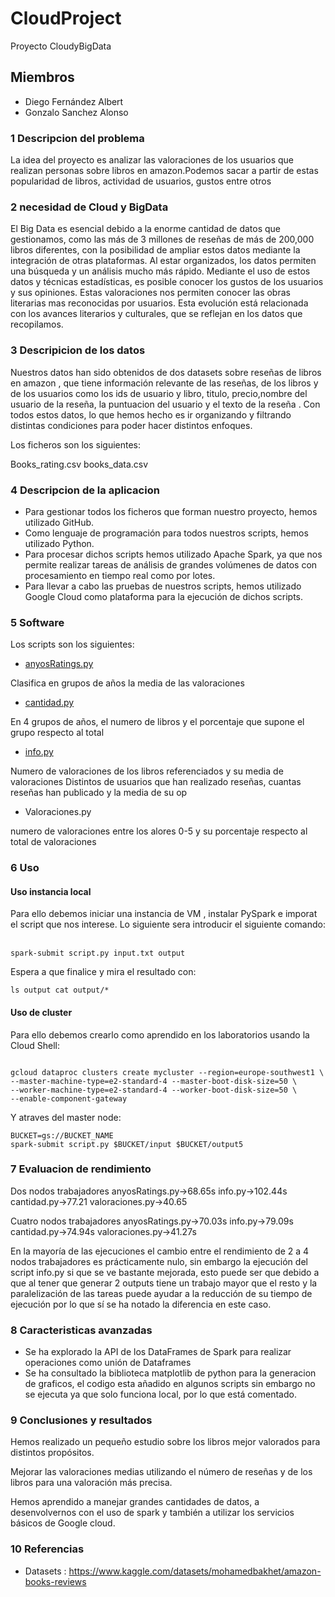 # CloudProject
Proyecto CloudyBigData
## Miembros
* Diego Fernández Albert
* Gonzalo Sanchez Alonso
### 1 Descripcion del problema 
La idea del proyecto es analizar las valoraciones de los usuarios que realizan personas sobre libros en amazon.Podemos sacar a partir de estas popularidad de libros, actividad de usuarios, gustos entre otros
### 2 necesidad de Cloud y BigData

El Big Data es esencial debido a la enorme cantidad de datos que gestionamos, como las más de 3 millones de reseñas de más de 200,000 libros diferentes, con la posibilidad de ampliar estos datos mediante la integración de otras plataformas. Al estar organizados, los datos permiten una búsqueda y un análisis mucho más rápido. Mediante el uso de estos datos y técnicas estadísticas, es posible conocer los gustos de los usuarios y sus opiniones. Estas valoraciones nos permiten conocer  las obras literarias mas reconocidas por usuarios. Esta evolución está relacionada con los avances literarios y culturales, que se reflejan en los datos que recopilamos.

### 3 Descripicion de los datos

Nuestros datos han sido obtenidos de dos datasets sobre reseñas de libros en amazon , que tiene información relevante de las reseñas, de los libros y de los usuarios como los ids de usuario y libro, titulo, precio,nombre del usuario de la reseña, la puntuacion del usuario y el texto de la reseña . Con todos estos datos, lo que hemos hecho es ir organizando y filtrando distintas condiciones para poder hacer distintos enfoques.

Los ficheros son los siguientes:

Books_rating.csv
books_data.csv

### 4 Descripcion de la aplicacion

* Para gestionar todos los ficheros que forman nuestro proyecto, hemos utilizado GitHub.
* Como lenguaje de programación para todos nuestros scripts, hemos utilizado Python.
* Para procesar dichos scripts hemos utilizado Apache Spark, ya que nos permite realizar tareas de análisis de grandes volúmenes de datos con procesamiento en tiempo real como por lotes.
* Para llevar a cabo las pruebas de nuestros scripts, hemos utilizado Google Cloud como plataforma para la ejecución de dichos scripts.

### 5 Software

Los scripts son los siguientes:
* <u>anyosRatings.py</u>
     
Clasifica en grupos de años la media de las valoraciones     

* <u>cantidad.py</u>
      
En 4 grupos de años, el numero de libros y el porcentaje que supone el grupo respecto al total      

* <u>info.py</u>
       
Numero de valoraciones de los libros referenciados y su media de valoraciones
Distintos de usuarios que han realizado reseñas, cuantas reseñas han publicado y la media de su op      
       
* Valoraciones.py

numero de valoraciones entre los alores 0-5 y su porcentaje respecto al total de valoraciones    

### 6 Uso
#### Uso instancia local
Para ello debemos iniciar una instancia de VM , instalar PySpark e imporat el script que nos interese.
Lo siguiente sera introducir el siguiente comando:<br><br>
```
spark-submit script.py input.txt output
```
Espera a que finalice y mira el resultado con:   
```
ls output cat output/*
```  

#### Uso de cluster
Para ello debemos crearlo como aprendido en los laboratorios usando la Cloud Shell:
```

gcloud dataproc clusters create mycluster --region=europe-southwest1 \
--master-machine-type=e2-standard-4 --master-boot-disk-size=50 \
--worker-machine-type=e2-standard-4 --worker-boot-disk-size=50 \
--enable-component-gateway
```  
Y atraves del master node:  
```
BUCKET=gs://BUCKET_NAME
spark-submit script.py $BUCKET/input $BUCKET/output5

```
### 7 Evaluacion de rendimiento
Dos nodos trabajadores
anyosRatings.py->68.65s
info.py->102.44s
cantidad.py->77.21
valoraciones.py->40.65

Cuatro nodos trabajadores
anyosRatings.py->70.03s
info.py->79.09s
cantidad.py->74.94s
valoraciones.py->41.27s

En la mayoría de las ejecuciones el cambio entre el rendimiento de 2 a 4 nodos trabajadores es prácticamente nulo, sin embargo la ejecución del script info.py si que se ve bastante mejorada, esto puede ser que debido a que al tener que generar 2 outputs tiene un trabajo mayor que el resto y la paralelización de las tareas puede ayudar a la reducción de su tiempo de ejecución por lo que sí se ha notado la diferencia en este caso.

### 8 Caracteristicas avanzadas

* Se ha explorado la API de los DataFrames de Spark para realizar operaciones como unión de Dataframes
* Se ha consultado la biblioteca matplotlib de python para la generacion de graficos, el codigo esta añadido en algunos scripts sin embargo no se ejecuta ya que solo funciona local, por lo que está comentado.

### 9 Conclusiones y resultados

Hemos realizado un pequeño estudio sobre los libros mejor valorados para distintos propósitos.

Mejorar las valoraciones medias utilizando el número de reseñas y de los libros para una valoración más precisa.

Hemos aprendido a manejar grandes cantidades de datos, a desenvolvernos con el uso de spark y también a utilizar los servicios básicos de Google cloud.

### 10 Referencias 
* Datasets : https://www.kaggle.com/datasets/mohamedbakhet/amazon-books-reviews

